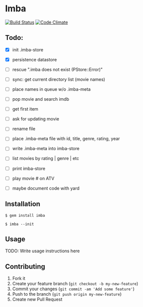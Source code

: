 # Imba

[![Build Status](https://travis-ci.org/DonSchado/imba.png?branch=master)](https://travis-ci.org/DonSchado/imba)
[![Code Climate](https://codeclimate.com/github/DonSchado/imba.png)](https://codeclimate.com/github/DonSchado/imba)

## Todo:

- [x] init .imba-store
- [x] persistence datastore
- [ ] rescue ".imba does not exist (PStore::Error)"
- [ ] sync: get current directory list (movie names)
- [ ] place names in queue w/o .imba-meta
- [ ] pop movie and search imdb
- [ ] get first item
- [ ] ask for updating movie
- [ ] rename file
- [ ] place .imba-meta file with id, title, genre, rating, year
- [ ] write .imba-meta into imba-store
- [ ] list movies by rating | genre | etc
- [ ] print imba-store
- [ ] play movie # on ATV
- [ ] maybe document code with yard


## Installation

    $ gem install imba

    $ imba --init


## Usage

TODO: Write usage instructions here

## Contributing

1. Fork it
2. Create your feature branch (`git checkout -b my-new-feature`)
3. Commit your changes (`git commit -am 'Add some feature'`)
4. Push to the branch (`git push origin my-new-feature`)
5. Create new Pull Request
